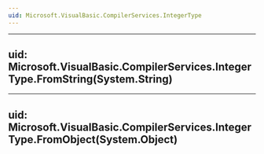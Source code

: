```yaml
---
uid: Microsoft.VisualBasic.CompilerServices.IntegerType
---
```


---
uid: Microsoft.VisualBasic.CompilerServices.IntegerType.FromString(System.String)
---

---
uid: Microsoft.VisualBasic.CompilerServices.IntegerType.FromObject(System.Object)
---
